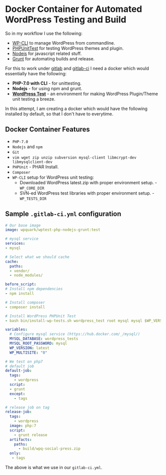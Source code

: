# Docker Container for Automated WordPress Testing and Build

So in my workflow I use the following:

* [WP-CLI](http://wp-cli.org/) to manage WordPress from commandline.
* [PHPUnitTest](https://phpunit.de/) for testing WordPress themes and plugin.
* [Nodejs](https://nodejs.org/en/) for javascript related stuff.
* [Grunt](https://gruntjs.com/) for automating builds and release.

For this to work under [gitlab](https://about.gitlab.com/) and [gitlab-ci](https://about.gitlab.com/features/gitlab-ci-cd/) I need a docker which would essentially have the following:

* **PHP-7.0 with CLI** - for unittesting.
* **Nodejs** - for using npm and grunt.
* **[WordPress Test](https://make.wordpress.org/cli/handbook/plugin-unit-tests/)** - an environment for making WordPress Plugin/Theme unit testing a breeze.

In this attempt, I am creating a docker which would have the following installed by default, so that I don't have to everytime.

## Docker Container Features

* `PHP-7.0`
* `Nodejs` and `npm`
* `Git`
* `vim wget zip unzip subversion mysql-client libmcrypt-dev libmysqlclient-dev`
* `PHPUnit` - PHAR Install.
* `Composer`
* `WP-CLI` setup for WordPress unit testing:
	* Downloaded WordPress latest.zip with proper environment setup. - `WP_CORE_DIR`
	* SVN-ed WordPress test libraries with proper environment setup. - `WP_TESTS_DIR`

## Sample `.gitlab-ci.yml` configuration

```yaml
# Our base image
image: wpquark/wptest-php-nodejs-grunt:test

# mysql service
services:
- mysql

# Select what we should cache
cache:
  paths:
  - vendor/
  - node_modules/

before_script:
# Install npm dependencies
- npm install

# Install composer
- composer install

# Install WordPress PHPUnit Test
- bash bin/install-wp-tests.sh wordpress_test root mysql mysql $WP_VERSION

variables:
  # Configure mysql service (https://hub.docker.com/_/mysql/)
  MYSQL_DATABASE: wordpress_tests
  MYSQL_ROOT_PASSWORD: mysql
  WP_VERSION: latest
  WP_MULTISITE: "0"

# We test on php7
# default job
default-job:
  tags:
    - wordpress
  script:
  - grunt
  except:
    - tags

# release job on tag
release-job:
  tags:
    - wordpress
  image: php:7
  script:
    - grunt release
  artifacts:
    paths:
      - build/wpq-social-press.zip
  only:
   - tags
```

The above is what we use in our `gitlab-ci.yml`.
